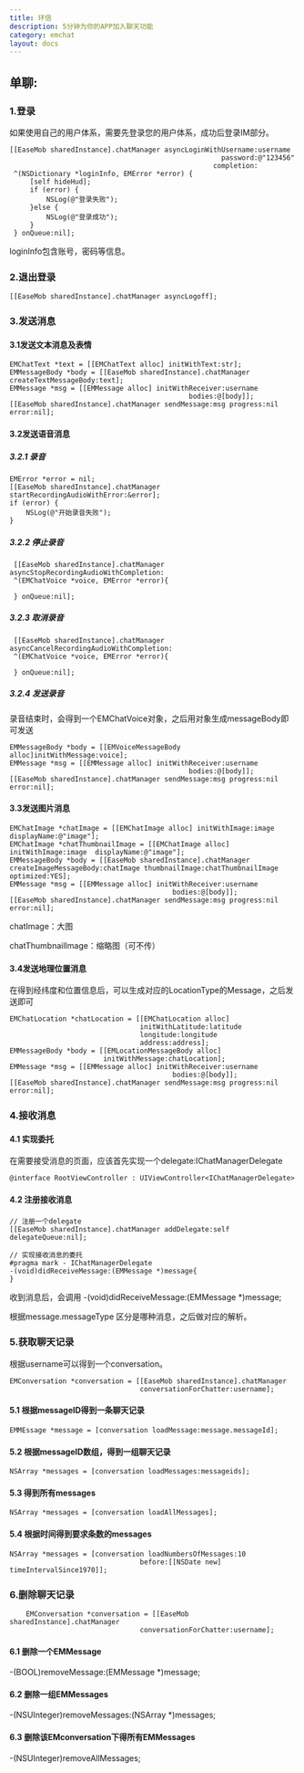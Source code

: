 ```yaml
---
title: 环信
description: 5分钟为你的APP加入聊天功能
category: emchat
layout: docs
---
```

## 单聊:

### 1.登录

如果使用自己的用户体系，需要先登录您的用户体系，成功后登录IM部分。

	[[EaseMob sharedInstance].chatManager asyncLoginWithUsername:username
                                                        password:@"123456"
                                                      completion:
     ^(NSDictionary *loginInfo, EMError *error) {
         [self hideHud];
         if (error) {
			 NSLog(@"登录失败");
         }else {
             NSLog(@"登录成功");
         }
     } onQueue:nil];
     
loginInfo包含账号，密码等信息。

### 2.退出登录

	[[EaseMob sharedInstance].chatManager asyncLogoff];

### 3.发送消息

#### 3.1发送文本消息及表情 

	EMChatText *text = [[EMChatText alloc] initWithText:str];
    EMMessageBody *body = [[EaseMob sharedInstance].chatManager createTextMessageBody:text];
    EMMessage *msg = [[EMMessage alloc] initWithReceiver:username
                                                bodies:@[body]];
	[[EaseMob sharedInstance].chatManager sendMessage:msg progress:nil error:nil];


#### 3.2发送语音消息

##### 3.2.1 录音

	EMError *error = nil;
    [[EaseMob sharedInstance].chatManager startRecordingAudioWithError:&error];
    if (error) {
        NSLog(@"开始录音失败");
    }

##### 3.2.2 停止录音

	 [[EaseMob sharedInstance].chatManager asyncStopRecordingAudioWithCompletion:
     ^(EMChatVoice *voice, EMError *error){
    
     } onQueue:nil];
     
##### 3.2.3 取消录音

	 [[EaseMob sharedInstance].chatManager asyncCancelRecordingAudioWithCompletion:
     ^(EMChatVoice *voice, EMError *error){
     
     } onQueue:nil];


##### 3.2.4 发送录音

录音结束时，会得到一个EMChatVoice对象，之后用对象生成messageBody即可发送

	EMMessageBody *body = [[EMVoiceMessageBody alloc]initWithMessage:voice];
	EMMessage *msg = [[EMMessage alloc] initWithReceiver:username
                                                bodies:@[body]];
	[[EaseMob sharedInstance].chatManager sendMessage:msg progress:nil error:nil];

	
#### 3.3发送图片消息

    EMChatImage *chatImage = [[EMChatImage alloc] initWithImage:image displayName:@"image"];
    EMChatImage *chatThumbnailImage = [[EMChatImage alloc] initWithImage:image 	displayName:@"image"];
    EMMessageBody *body = [[EaseMob sharedInstance].chatManager 	createImageMessageBody:chatImage thumbnailImage:chatThumbnailImage optimized:YES];
    EMMessage *msg = [[EMMessage alloc] initWithReceiver:username
                                            bodies:@[body]];
	[[EaseMob sharedInstance].chatManager sendMessage:msg progress:nil error:nil];

chatImage：大图

chatThumbnailImage：缩略图（可不传）

#### 3.4发送地理位置消息

在得到经纬度和位置信息后，可以生成对应的LocationType的Message，之后发送即可
	
	EMChatLocation *chatLocation = [[EMChatLocation alloc]
                                    initWithLatitude:latitude
                                    longitude:longitude
                                    address:address];
    EMMessageBody *body = [[EMLocationMessageBody alloc]
                           initWithMessage:chatLocation];
	EMMessage *msg = [[EMMessage alloc] initWithReceiver:username
                                            bodies:@[body]];
	[[EaseMob sharedInstance].chatManager sendMessage:msg progress:nil error:nil];



### 4.接收消息

#### 4.1 实现委托

在需要接受消息的页面，应该首先实现一个delegate:IChatManagerDelegate
	
	@interface RootViewController : UIViewController<IChatManagerDelegate>


#### 4.2 注册接收消息

	// 注册一个delegate
	[[EaseMob sharedInstance].chatManager addDelegate:self 	delegateQueue:nil];
	
	// 实现接收消息的委托
	#pragma mark - IChatManagerDelegate
	-(void)didReceiveMessage:(EMMessage *)message{
	}
	
收到消息后，会调用 -(void)didReceiveMessage:(EMMessage *)message; 

根据message.messageType 区分是哪种消息，之后做对应的解析。
	
### 5.获取聊天记录

根据username可以得到一个conversation。

	EMConversation *conversation = [[EaseMob sharedInstance].chatManager
                                    conversationForChatter:username];
                                    
#### 5.1 根据messageID得到一条聊天记录

	EMMEssage *message = [conversation loadMessage:message.messageId];

#### 5.2 根据messageID数组，得到一组聊天记录

	NSArray *messages = [conversation loadMessages:messageids];
	
#### 5.3 得到所有messages

	NSArray *messages = [conversation loadAllMessages];
	
#### 5.4 根据时间得到要求条数的messages

	NSArray *messages = [conversation loadNumbersOfMessages:10
                                 	before:[[NSDate new] timeIntervalSince1970]];
                                 	
### 6.删除聊天记录

		EMConversation *conversation = [[EaseMob sharedInstance].chatManager
                                    conversationForChatter:username];
                                    
#### 6.1 删除一个EMMessage

-(BOOL)removeMessage:(EMMessage *)message;

#### 6.2 删除一组EMMessages

-(NSUInteger)removeMessages:(NSArray *)messages;

#### 6.3 删除该EMconversation下得所有EMMessages

-(NSUInteger)removeAllMessages;



